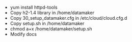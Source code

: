 - yum install httpd-tools
- Copy h2-1.4 library in /home/datamaker
- Copy 30_setup_datamaker.cfg in /etc/cloud/cloud.cfg.d
- Copy setup.sh in /home/datamaker
- chmod a+x /home/datamaker/setup.sh
- Modify docs